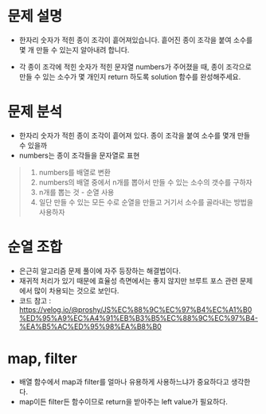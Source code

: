 # 문제 설명

- 한자리 숫자가 적힌 종이 조각이 흩어져있습니다. 흩어진 종이 조각을 붙여 소수를 몇 개 만들 수 있는지 알아내려 합니다.

- 각 종이 조각에 적힌 숫자가 적힌 문자열 numbers가 주어졌을 때, 종이 조각으로 만들 수 있는 소수가 몇 개인지 return 하도록 solution 함수를 완성해주세요.

# 문제 분석
- 한자리 숫자가 적힌 종이 조각이 흩어져 있다. 종이 조각을 붙여 소수를 몇개 만들 수 있을까
-  numbers는 종이 조각들을 문자열로 표현
> 1. numbers를 배열로 변환
> 2. numbers의 배열 중에서 n개를 뽑아서 만들 수 있는 소수의 갯수를 구하자
> 3. n개를 뽑는 것 - 순열 사용
> 4. 일단 만들 수 있는 모든 수로 순열을 만들고 거기서 소수를 골라내는 방법을 사용하자

# 순열 조합
- 은근히 알고리즘 문제 풀이에 자주 등장하는 해결법이다. 
- 재귀적 처리가 있기 때문에 효율성 측면에서는 좋지 않지만 브루트 포스 관련 문제에서 많이 차용되는 것으로 보인다.
- 코드 참고 : https://velog.io/@proshy/JS%EC%88%9C%EC%97%B4%EC%A1%B0%ED%95%A9%EC%A4%91%EB%B3%B5%EC%88%9C%EC%97%B4-%EA%B5%AC%ED%95%98%EA%B8%B0

# map, filter
- 배열 함수에서 map과 filter를 얼마나 유용하게 사용하느냐가 중요하다고 생각한다.
- map이든 filter든 함수이므로 return을 받아주는 left value가 필요하다.

